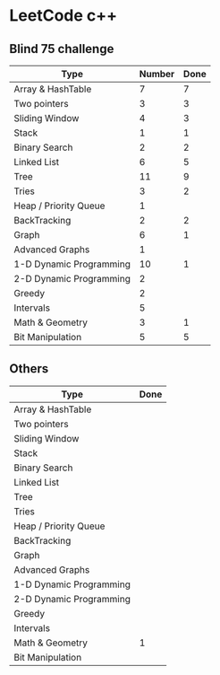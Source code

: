 # LeetCode c++

## Blind 75 challenge

| Type                    | Number | Done |
| ----------------------- | ------ | ------ |
| Array & HashTable       | 7      | 7      |
| Two pointers            | 3      | 3      |
| Sliding Window          | 4      | 3      |
| Stack                   | 1      | 1      |
| Binary Search           | 2      | 2      |
| Linked List             | 6      | 5      |
| Tree                    | 11     | 9      |
| Tries                   | 3      | 2      |
| Heap / Priority Queue   | 1      |        |
| BackTracking            | 2      | 2      |
| Graph                   | 6      | 1      |
| Advanced Graphs         | 1      |        |
| 1-D Dynamic Programming | 10     | 1      |
| 2-D Dynamic Programming | 2      |        |
| Greedy                  | 2      |        |
| Intervals               | 5      |        |
| Math & Geometry         | 3      | 1      |
| Bit Manipulation        | 5      | 5      |

## Others

| Type                    | Done   |
| ----------------------- | ------ |
| Array & HashTable       |        |
| Two pointers            |        |
| Sliding Window          |        |
| Stack                   |        |
| Binary Search           |        |
| Linked List             |        |
| Tree                    |        |
| Tries                   |        |
| Heap / Priority Queue   |        |
| BackTracking            |        |
| Graph                   |        |
| Advanced Graphs         |        |
| 1-D Dynamic Programming |        |
| 2-D Dynamic Programming |        |
| Greedy                  |        |
| Intervals               |        |
| Math & Geometry         | 1      |
| Bit Manipulation        |        | 
